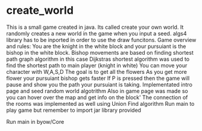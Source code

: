 # create_world
 
This is a small game created in java. Its called create your own world. It randomly creates a new world in the game when you input a seed.
algs4 library has to be inported in order to use the draw funcitons.
Game overview and rules:
You are the knight in the white block and your pursuiant is the bishop in the white block. 
Bishop movements are based on finding shortest path graph algorithm in this case Dijkstras shortest algorithm was used to find the shortest path to main player (knight in white)
You can move your character with W,A,S,D 
The goal is to get all the flowers 
As you get more flower your pursuiant bishop gets faster
If P is pressed then the game will pause and show you the path your pursuiant is taking. 
Implementated intro page and seed random world algotrithm
Also in game page was made so you can hover over the map and get info on the block'
The connection of the rooms was implemented as well using Union Find algorithm
Run main to play game but remember to import jar library provided

Run main in byow/Core 

